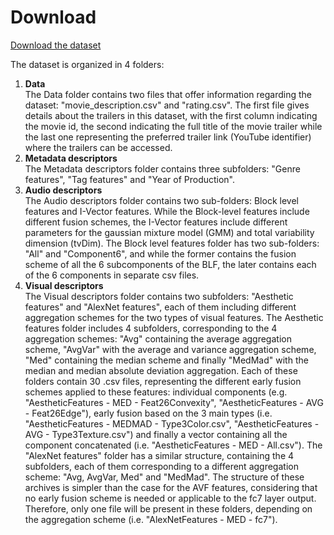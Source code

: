 # Download
<p><a href="https://drive.google.com/drive/folders/1sBD8drB2H0WHl_MSsSCH-FA-bonjStr_?usp=sharing">Download the dataset</a></p>

The dataset is organized in 4 folders:
<ol>
  <li><b>Data</b></li> The Data folder contains two files that offer information regarding the dataset: "movie_description.csv" and "rating.csv". The first file gives details about the trailers in this dataset, with the first column indicating the movie id, the second indicating the full title of the movie trailer while the last one representing the preferred trailer link (YouTube identifier) where the trailers can be accessed.
  <li><b>Metadata descriptors</b></li> The Metadata descriptors folder contains three subfolders: "Genre features", "Tag features" and "Year of Production".
  <li><b>Audio descriptors</b></li> The Audio descriptors folder contains two sub-folders: Block level features and I-Vector features. While the Block-level features include different fusion schemes, the I-Vector features include different parameters for the gaussian mixture model (GMM) and total variability dimension (tvDim). The Block level features folder has two sub-folders: "All" and "Component6", and while the former contains the fusion scheme of all the 6 subcomponents of the BLF, the later contains each of the 6 components in separate csv files.
   <li><b>Visual descriptors</b></li>  The Visual descriptors folder contains two subfolders: "Aesthetic features" and "AlexNet features", each of them including different aggregation schemes for the two types of visual features. The Aesthetic features folder includes 4 subfolders, corresponding to the 4 aggregation schemes: "Avg" containing the average aggregation scheme, "AvgVar" with the average and variance aggregation scheme, "Med" containing the median scheme and finally "MedMad" with the median and median absolute deviation aggregation. Each of these folders contain 30 .csv files, representing the different early fusion schemes applied to these features: individual components (e.g. "AestheticFeatures - MED - Feat26Convexity", "AestheticFeatures - AVG - Feat26Edge"), early fusion based on the 3 main types (i.e. "AestheticFeatures - MEDMAD - Type3Color.csv", "AestheticFeatures - AVG - Type3Texture.csv") and finally a vector containing all the component concatenated (i.e. "AestheticFeatures - MED - All.csv"). The "AlexNet features" folder has a similar structure, containing the 4 subfolders, each of them corresponding to a different aggregation scheme: "Avg, AvgVar, Med" and "MedMad". The structure of these archives is simpler than the case for the AVF features, considering that no early fusion scheme is needed or applicable to the fc7 layer output. Therefore, only one file will be present in these folders, depending on the aggregation scheme (i.e. "AlexNetFeatures - MED - fc7").
</ol> 



